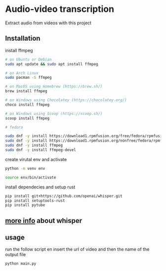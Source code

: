 # Audio-video transcription

Extract audio from videos with this project

## Installation

install ffmpeg

```sh
# on Ubuntu or Debian
sudo apt update && sudo apt install ffmpeg

# on Arch Linux
sudo pacman -S ffmpeg

# on MacOS using Homebrew (https://brew.sh/)
brew install ffmpeg

# on Windows using Chocolatey (https://chocolatey.org/)
choco install ffmpeg

# on Windows using Scoop (https://scoop.sh/)
scoop install ffmpeg

# fedora

sudo dnf -y install https://download1.rpmfusion.org/free/fedora/rpmfusion-free-release-$(rpm -E %fedora).noarch.rpm
sudo dnf -y install https://download1.rpmfusion.org/nonfree/fedora/rpmfusion-nonfree-release-$(rpm -E %fedora).noarch.rpm
sudo dnf -y install ffmpeg
sudo dnf -y install ffmpeg-devel
```

create virutal env and activate
```sh
python -m venv env

source env/bin/activate
```

install dependecies and setup rust

```sh
pip install git+https://github.com/openai/whisper.git
pip install setuptools-rust
pip install pytube

```

## [more info](https://github.com/openai/whisper) about whisper

## usage

run the follow script en insert the url of video and then the name of the output file

```sh
python main.py

```

